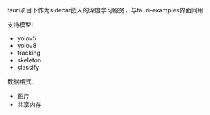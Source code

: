 tauri项目下作为sidecar嵌入的深度学习服务，与tauri-examples界面同用

支持模型:
- yolov5
- yolov8
- tracking
- skeleton
- classify




数据格式:
- 图片
- 共享内存

